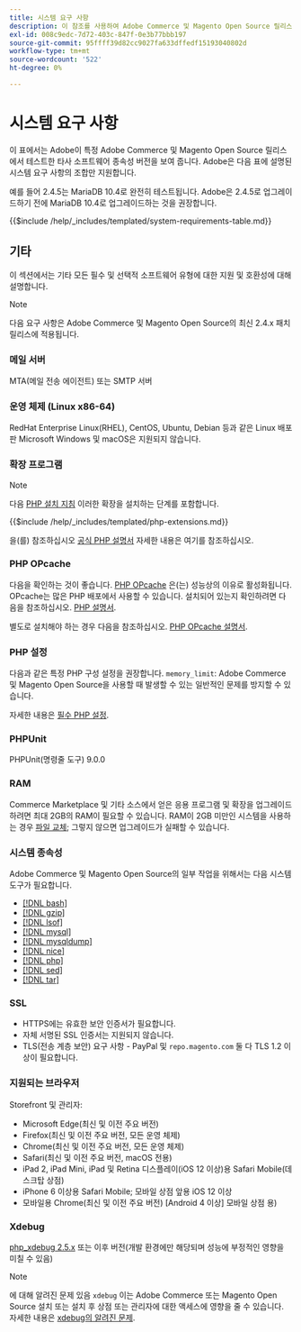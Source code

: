 ```yaml
---
title: 시스템 요구 사항
description: 이 참조를 사용하여 Adobe Commerce 및 Magento Open Source 릴리스에서 테스트한 필수 소프트웨어 종속성을 식별합니다.
exl-id: 008c9edc-7d72-403c-847f-0e3b77bbb197
source-git-commit: 95ffff39d82cc9027fa633dffedf15193040802d
workflow-type: tm+mt
source-wordcount: '522'
ht-degree: 0%

---
```


# 시스템 요구 사항

이 표에서는 Adobe이 특정 Adobe Commerce 및 Magento Open Source 릴리스에서 테스트한 타사 소프트웨어 종속성 버전을 보여 줍니다. Adobe은 다음 표에 설명된 시스템 요구 사항의 조합만 지원합니다.

예를 들어 2.4.5는 MariaDB 10.4로 완전히 테스트됩니다. Adobe은 2.4.5로 업그레이드하기 전에 MariaDB 10.4로 업그레이드하는 것을 권장합니다.

{{$include /help/_includes/templated/system-requirements-table.md}}

## 기타

이 섹션에서는 기타 모든 필수 및 선택적 소프트웨어 유형에 대한 지원 및 호환성에 대해 설명합니다.

>[!NOTE]
>
>다음 요구 사항은 Adobe Commerce 및 Magento Open Source의 최신 2.4.x 패치 릴리스에 적용됩니다.

### 메일 서버

MTA(메일 전송 에이전트) 또는 SMTP 서버

### 운영 체제 (Linux x86-64)

RedHat Enterprise Linux(RHEL), CentOS, Ubuntu, Debian 등과 같은 Linux 배포판 Microsoft Windows 및 macOS은 지원되지 않습니다.

### 확장 프로그램

>[!NOTE]
>
>다음 [PHP 설치 지침](prerequisites/php-settings.md) 이러한 확장을 설치하는 단계를 포함합니다.

{{$include /help/_includes/templated/php-extensions.md}}

을(를) 참조하십시오 [공식 PHP 설명서](https://php.net/manual/en/extensions.php) 자세한 내용은 여기를 참조하십시오.

### PHP OPcache

다음을 확인하는 것이 좋습니다. [PHP OPcache](https://php.net/manual/en/intro.opcache.php) 은(는) 성능상의 이유로 활성화됩니다. OPcache는 많은 PHP 배포에서 사용할 수 있습니다. 설치되어 있는지 확인하려면 다음을 참조하십시오. [PHP 설명서](prerequisites/php-settings.md).

별도로 설치해야 하는 경우 다음을 참조하십시오. [PHP OPcache 설명서](https://php.net/manual/en/opcache.setup.php).

### PHP 설정

다음과 같은 특정 PHP 구성 설정을 권장합니다. `memory_limit`: Adobe Commerce 및 Magento Open Source을 사용할 때 발생할 수 있는 일반적인 문제를 방지할 수 있습니다.

자세한 내용은 [필수 PHP 설정](prerequisites/php-settings.md).

### PHPUnit

PHPUnit(명령줄 도구) 9.0.0

### RAM

Commerce Marketplace 및 기타 소스에서 얻은 응용 프로그램 및 확장을 업그레이드하려면 최대 2GB의 RAM이 필요할 수 있습니다. RAM이 2GB 미만인 시스템을 사용하는 경우 [파일 교체](https://support.magento.com/hc/en-us/articles/360032980432); 그렇지 않으면 업그레이드가 실패할 수 있습니다.

### 시스템 종속성

Adobe Commerce 및 Magento Open Source의 일부 작업을 위해서는 다음 시스템 도구가 필요합니다.

- [[!DNL bash]](https://www.gnu.org/software/bash/)
- [[!DNL gzip]](https://www.gzip.org/)
- [[!DNL lsof]](https://linux.die.net/man/8/lsof)
- [[!DNL mysql]](https://www.mysql.com/)
- [[!DNL mysqldump]](https://dev.mysql.com/doc/refman/8.0/en/mysqldump.html)
- [[!DNL nice]](https://linux.die.net/man/1/nice)
- [[!DNL php]](https://www.php.net/)
- [[!DNL sed]](https://www.gnu.org/software/sed/manual/sed.html)
- [[!DNL tar]](https://linux.die.net/man/1/tar)

### SSL

- HTTPS에는 유효한 보안 인증서가 필요합니다.
- 자체 서명된 SSL 인증서는 지원되지 않습니다.
- TLS(전송 계층 보안) 요구 사항 - PayPal 및 `repo.magento.com` 둘 다 TLS 1.2 이상이 필요합니다.

### 지원되는 브라우저

Storefront 및 관리자:

- Microsoft Edge(최신 및 이전 주요 버전)
- Firefox(최신 및 이전 주요 버전, 모든 운영 체제)
- Chrome(최신 및 이전 주요 버전, 모든 운영 체제)
- Safari(최신 및 이전 주요 버전, macOS 전용)
- iPad 2, iPad Mini, iPad 및 Retina 디스플레이(iOS 12 이상)용 Safari Mobile(데스크탑 상점)
- iPhone 6 이상용 Safari Mobile; 모바일 상점 앞용 iOS 12 이상
- 모바일용 Chrome(최신 및 이전 주요 버전) [Android 4 이상] 모바일 상점 용)

### Xdebug

[php_xdebug 2.5.x](https://xdebug.org/download) 또는 이후 버전(개발 환경에만 해당되며 성능에 부정적인 영향을 미칠 수 있음)

>[!NOTE]
>
>에 대해 알려진 문제 있음 `xdebug` 이는 Adobe Commerce 또는 Magento Open Source 설치 또는 설치 후 상점 또는 관리자에 대한 액세스에 영향을 줄 수 있습니다. 자세한 내용은 [xdebug의 알려진 문제](https://support.magento.com/hc/en-us/articles/360034242212).
